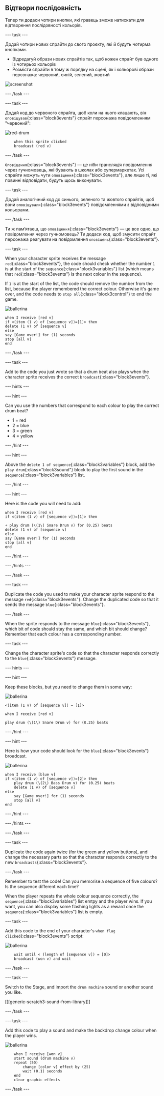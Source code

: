 ## Відтвори послідовність

Тепер ти додаси чотири кнопки, які гравець зможе натискати для відтворення послідовності кольорів.

\--- task \---

Додай чотири нових спрайти до свого проєкту, які й будуть чотирма кнопками.

+ Відредагуй образи нових спрайтів так, щоб кожен спрайт був одного із чотирьох кольорів
+ Розмісти спрайти в тому ж порядку на сцені, як і кольорові образи персонажа: червоний, синій, зелений, жовтий

![screenshot](images/colour-drums.png)

\--- /task \---

\--- task \---

Додай код до червоного спрайта, щоб коли на нього клацають, він `оповіщував`{:class="block3events"} спрайт персонажа повідомленням "червоний":

![red-drum](images/red_drum.png)

```blocks3
    when this sprite clicked
    broadcast (red v)
```

\--- /task \---

`Оповіщення`{:class="block3events"} — це ніби трансляція повідомлення через гучномовець, які бувають в школах або супермаркетах. Усі спрайти можуть чути `оповіщення`{:class="block3events"}, але лише ті, які повинні відповідати, будуть щось виконувати.

\--- task \---

Додай аналогічний код до синього, зеленого та жовтого спрайтів, щоб вони `оповіщували`{:class="block3events"} повідомленнями з відповідними кольорами.

\--- /task \---

Ти ж пам’ятаєш, що `оповіщення`{:class="block3events"} — це все одно, що повідомлення через гучномовець? Ти додаси код, щоб змусити спрайт персонажа реагувати на повідомлення `оповіщень`{:class="block3events"}.

\--- task \---

When your character sprite receives the message `red`{:class="block3events"}, the code should check whether the number `1` is at the start of the `sequence`{:class="block3variables"} list (which means that `red`{:class="block3events"} is the next colour in the sequence).

If `1` is at the start of the list, the code should remove the number from the list, because the player remembered the correct colour. Otherwise it's game over, and the code needs to `stop all`{:class="block3control"} to end the game.

![ballerina](images/ballerina.png)

```blocks3
when I receive [red v]
if <(item (1 v) of [sequence v])=[1]> then
delete (1 v) of [sequence v]
else
say [Game over!] for (1) seconds
stop [all v]
end
```

\--- /task \---

\--- task \---

Add to the code you just wrote so that a drum beat also plays when the character sprite receives the correct `broadcast`{:class="block3events"}.

\--- hints \---

\--- hint \---

Can you use the numbers that correspond to each colour to play the correct drum beat?

+ 1 = red
+ 2 = blue
+ 3 = green
+ 4 = yellow

\--- /hint \---

\--- hint \---

Above the `delete 1 of sequence`{:class="block3variables"} block, add the `play drum`{:class="block3sound"} block to play the first sound in the `sequence`{:class="block3variables"} list.

\--- /hint \---

\--- hint \---

Here is the code you will need to add:

```blocks3
when I receive [red v]
if <(item (1 v) of [sequence v])=[1]> then

+ play drum (\(1\) Snare Drum v) for (0.25) beats
delete (1 v) of [sequence v]
else
say [Game over!] for (1) seconds
stop [all v]
end
```

\--- /hint \---

\--- /hints \---

\--- /task \---

\--- task \---

Duplicate the code you used to make your character sprite respond to the message `red`{:class="block3events"}. Change the duplicated code so that it sends the message `blue`{:class="block3events"}.

\--- /task \---

When the sprite responds to the message `blue`{:class="block3events"}, which bit of code should stay the same, and which bit should change? Remember that each colour has a corresponding number.

\--- task \---

Change the character sprite's code so that the character responds correctly to the `blue`{:class="block3events"} message.

\--- hints \---

\--- hint \---

Keep these blocks, but you need to change them in some way:

![ballerina](images/ballerina.png)

```blocks3
<(item (1 v) of [sequence v]) = [1]>

when I receive [red v]

play drum (\(1\) Snare Drum v) for (0.25) beats
```

\--- /hint \---

\--- hint \---

Here is how your code should look for the `blue`{:class="block3events"} broadcast.

![ballerina](images/ballerina.png)

```blocks3
when I receive [blue v]
if <(item (1 v) of [sequence v])=[2]> then
    play drum (\(2\) Bass Drum v) for (0.25) beats
    delete (1 v) of [sequence v]
else
    say [Game over!] for (1) seconds
    stop [all v]
end
```

\--- /hint \---

\--- /hints \---

\--- /task \---

\--- task \---

Duplicate the code again twice (for the green and yellow buttons), and change the necessary parts so that the character responds correctly to the new `broadcasts`{:class="block3events"}.

\--- /task \---

Remember to test the code! Can you memorise a sequence of five colours? Is the sequence different each time?

When the player repeats the whole colour sequence correctly, the `sequence`{:class="block3variables"} list emtpy and the player wins. If you want, you can also display some flashing lights as a reward once the `sequence`{:class="block3variables"} list is empty.

\--- task \---

Add this code to the end of your character's `when flag clicked`{:class="block3events"} script:

![ballerina](images/ballerina.png)

```blocks3
    wait until < (length of [sequence v]) = [0]>
    broadcast (won v) and wait
```

\--- /task \---

\--- task \---

Switch to the Stage, and import the `drum machine` sound or another sound you like.

[[[generic-scratch3-sound-from-library]]]

\--- /task \---

\--- task \---

Add this code to play a sound and make the backdrop change colour when the player wins.

![ballerina](images/stage.png)

```blocks3
    when I receive [won v]
    start sound (drum machine v)
    repeat (50)
        change [color v] effect by (25)
        wait (0.1) seconds
    end
    clear graphic effects
```

\--- /task \---